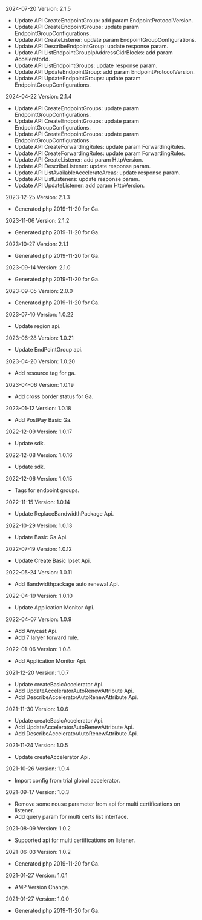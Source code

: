 2024-07-20 Version: 2.1.5
- Update API CreateEndpointGroup: add param EndpointProtocolVersion.
- Update API CreateEndpointGroups: update param EndpointGroupConfigurations.
- Update API CreateListener: update param EndpointGroupConfigurations.
- Update API DescribeEndpointGroup: update response param.
- Update API ListEndpointGroupIpAddressCidrBlocks: add param AcceleratorId.
- Update API ListEndpointGroups: update response param.
- Update API UpdateEndpointGroup: add param EndpointProtocolVersion.
- Update API UpdateEndpointGroups: update param EndpointGroupConfigurations.


2024-04-22 Version: 2.1.4
- Update API CreateEndpointGroups: update param EndpointGroupConfigurations.
- Update API CreateEndpointGroups: update param EndpointGroupConfigurations.
- Update API CreateEndpointGroups: update param EndpointGroupConfigurations.
- Update API CreateForwardingRules: update param ForwardingRules.
- Update API CreateForwardingRules: update param ForwardingRules.
- Update API CreateListener: add param HttpVersion.
- Update API DescribeListener: update response param.
- Update API ListAvailableAccelerateAreas: update response param.
- Update API ListListeners: update response param.
- Update API UpdateListener: add param HttpVersion.


2023-12-25 Version: 2.1.3
- Generated php 2019-11-20 for Ga.

2023-11-06 Version: 2.1.2
- Generated php 2019-11-20 for Ga.

2023-10-27 Version: 2.1.1
- Generated php 2019-11-20 for Ga.

2023-09-14 Version: 2.1.0
- Generated php 2019-11-20 for Ga.

2023-09-05 Version: 2.0.0
- Generated php 2019-11-20 for Ga.

2023-07-10 Version: 1.0.22
- Update region api.

2023-06-28 Version: 1.0.21
- Update EndPointGroup api.

2023-04-20 Version: 1.0.20
- Add resource tag for ga.

2023-04-06 Version: 1.0.19
- Add cross border status for Ga.

2023-01-12 Version: 1.0.18
- Add PostPay Basic Ga.

2022-12-09 Version: 1.0.17
- Update sdk.

2022-12-08 Version: 1.0.16
- Update sdk.

2022-12-06 Version: 1.0.15
- Tags for endpoint groups.

2022-11-15 Version: 1.0.14
- Update ReplaceBandwidthPackage Api.

2022-10-29 Version: 1.0.13
- Update Basic Ga Api.

2022-07-19 Version: 1.0.12
- Update Create Basic Ipset Api.

2022-05-24 Version: 1.0.11
- Add Bandwidthpackage auto renewal Api.

2022-04-19 Version: 1.0.10
- Update Application Monitor Api.

2022-04-07 Version: 1.0.9
- Add Anycast Api.
- Add 7 laryer forward rule.

2022-01-06 Version: 1.0.8
- Add Application Monitor Api.

2021-12-20 Version: 1.0.7
- Update createBasicAccelerator Api.
- Add UpdateAcceleratorAutoRenewAttribute Api.
- Add DescribeAcceleratorAutoRenewAttribute Api.

2021-11-30 Version: 1.0.6
- Update createBasicAccelerator Api.
- Add UpdateAcceleratorAutoRenewAttribute Api.
- Add DescribeAcceleratorAutoRenewAttribute Api.

2021-11-24 Version: 1.0.5
- Update createAccelerator Api.

2021-10-26 Version: 1.0.4
- Import config from trial global accelerator.

2021-09-17 Version: 1.0.3
- Remove some nouse parameter from api for multi certifications on listener.
- Add query param for multi certs list interface.

2021-08-09 Version: 1.0.2
- Supported api for multi certifications on listener.

2021-06-03 Version: 1.0.2
- Generated php 2019-11-20 for Ga.

2021-01-27 Version: 1.0.1
- AMP Version Change.

2021-01-27 Version: 1.0.0
- Generated php 2019-11-20 for Ga.


